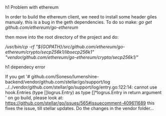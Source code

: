 h1 Problem with ethereum

In order to build the ethereum client, we need to install some header giles manualy. this is a bug in the geth dependencies.
To do so make:
_go get github.com/ethereum/go-ethereum_

then move into the root directory of the project and do:

_/usr/bin/cp -rf "${GOPATH}/src/github.com/ethereum/go-ethereum/crypto/secp256k1/libsecp256k1" "vendor/github.com/ethereum/go-ethereum/crypto/secp256k1/"_

h1 dependecy error

If you get 
'# github.com/Soneso/lumenshine-backend/vendor/github.com/stellar/go/support/log
../../vendor/github.com/stellar/go/support/log/entry.go:122:14: cannot use hook.Entries (type []logrus.Entry) as type []*logrus.Entry in return argument
'
on go build,
please look at:
https://github.com/stellar/go/issues/565#issuecomment-409611689
this fixes the issue, till stellar updates.
Do the changes in the vendor folder...